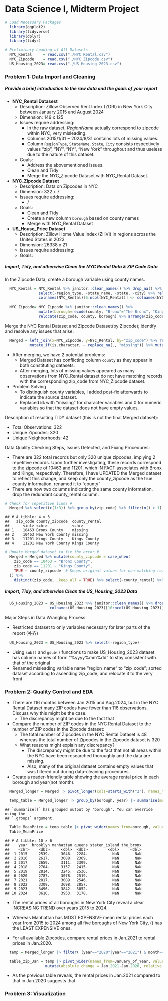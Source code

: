 Data Science I, Midterm Project
================

``` r
# Load Necessary Packages
  library(ggplot2)
  library(tidyverse)
  library(dplyr)
  library(tidyr)

# Preliminary Loading of All Datasets
  NYC_Rental     = read.csv("./NYC Rental.csv")
  NYC_Zipcode    = read.csv("./NYC Zipcode.csv")
  US_Housing_2023= read.csv("./US Housing 2023.csv")
```

### Problem 1: Data Import and Cleaning

##### Provide a brief introduction to the raw data and the goals of your report

- **NYC_Rental Datasest**
  - Description: Zillow Observed Rent Index (ZORI) in New York City
    between January 2015 and August 2024
  - Dimension: 149 x 125
  - Issues require addressing:
    - In the raw dataset, *RegionName* actually correspond to zipcode
      within NYC, very misleading.
    - Columns 2015/1/31 ~ 2024/8/31 contains lots of missing values.
    - Column `RegionType`, `StateName`, `State`, `City` consists
      respectively values “zip”, “NY”, “NY”, “New York” throughout and
      thus useless due to the nature of this dataset.
  - Goals:
    - Address the abovementioned issues.
    - Clean and Tidy
    - Merge the NYC_Zipcode Dataset with NYC_Rental Dataset.
- **NYC_Zipcode Dataset**
  - Description: Data on Zipcodes in NYC
  - Dimension: 322 x 7
  - Issues require addressing:
    - /
  - Goals:
    - Clean and Tidy
    - Create a new column `borough` based on county names
    - Merge with NYC_Rental Dataset
- **US_House_Price Dataset**
  - Description: Zillow Home Value Index (ZHVI) in regions across the
    United States in 2023
  - Dimension: 26338 x 21
  - Issues require addressing:
  - Goals:

##### Import, Tidy, and otherwise Clean the NYC Rental Data & ZIP Code Data

In the Zipcode Data, create a borough variable using county names.

``` r
  NYC_Rental = NYC_Rental %>% janitor::clean_names() %>% drop_na() %>% rename(., "zip_code"="region_name", "county"="county_name") %>% 
               select(-region_type, -state_name, -state, -city) %>% relocate(zip_code) %>% arrange(zip_code)
               colnames(NYC_Rental)[6:ncol(NYC_Rental)] <- colnames(NYC_Rental)[6:ncol(NYC_Rental)] %>% sub("x", "", .) %>% gsub("_", "/", .)
               
  NYC_Zipcode= NYC_Zipcode %>% janitor::clean_names() %>% 
               mutate(borough=recode(county, "Bronx"="The Bronx", "Kings"="Brooklyn", "Queens"="Queens", "New York"="Manhattan", "Richmond"="Staten Island"), county=paste0(county, " County")) %>%
               relocate(zip_code, county, borough) %>% arrange(zip_code)
```

Merge the NYC Rental Dataset and Zipcode Dataset(by Zipcode); identify
and resolve any issues that arise.

``` r
  Merged = left_join(x=NYC_Zipcode, y=NYC_Rental, by="zip_code") %>% rename("county_zipcode"="county.x", "county_rental"="county.y") %>% relocate(zip_code, county_zipcode, county_rental) %>%
           mutate_if(is.character, ~ replace_na(., "missing")) %>% mutate_if(is.numeric, ~ replace_na(., 0))
```

- After merging, we have 2 potential problems:
  - Merged Dataset has conflicting column `county` as they appear in
    both constituting datasets.
  - After merging, lots of missing values appeared as many observations
    from NYC_Rental dataset do not have matching records with the
    corresponding zip_code from NYC_Zipcode dataset.
- Problem Solving
  - To distinguish county variables, I added post-fix afterwards to
    indicate the source dataset.
  - Replaced `NA` with “missing” for character variables and 0 for
    numeric variables so that the dataset does not have empty values.

Description of resulting TIDY dataset (this is not the final Merged
dataset):  
- Total Observations: 322  
- Unique Zipcodes: 320  
- Unique Neighborhoods: 42

Data Quality Checking Steps, Issues Detected, and Fixing Procedures:  
- There are 322 total records but only 320 unique zipcodes, implying 2
repetitive records. Upon further investigating, these records correspond
to the zipcode of 10463 and 11201, which IN FACT associates with Bronx
and Kings, respectively. Therefore, I have UPDATED the Merged dataset to
reflect this change, and keep only the county_zipcode as the true county
information, renamed it to “county”  
- There are now two columns indicating the same county information, drop
the redundant county_rental column.

``` r
# Check for repetitive lines #
  Merged %>% select(c(1:3)) %>% group_by(zip_code) %>% filter(n() > 1) %>% ungroup()
```

    ## # A tibble: 4 × 3
    ##   zip_code county_zipcode  county_rental
    ##      <int> <chr>           <chr>        
    ## 1    10463 Bronx County    missing      
    ## 2    10463 New York County missing      
    ## 3    11201 Kings County    Kings County 
    ## 4    11201 New York County Kings County

``` r
# Update Merged dataset to fix the error #
  Merged = Merged %>% mutate(county_zipcode = case_when(
    zip_code == 10463 ~ "Bronx County",
    zip_code == 11201 ~ "Kings County",
    TRUE ~ county_zipcode  # Keeps original values for non-matching rows
  )) %>%
    distinct(zip_code, .keep_all = TRUE) %>% select(-county_rental) %>% rename("county"="county_zipcode")
```

##### Import, Tidy, and otherwise Clean the US_Housing_2023 Data

``` r
  US_Housing_2023 = US_Housing_2023 %>% janitor::clean_names() %>% drop_na() %>% rename("zip_code"="region_name") %>% arrange(zip_code) %>% relocate(zip_code)
                    colnames(US_Housing_2023)[10:ncol(US_Housing_2023)] <- colnames(US_Housing_2023)[10:ncol(US_Housing_2023)] %>% sub("x", "", .) %>% gsub("_", "/", .)
```

Major Steps in Data Wrangling Process  
- Restricted dataset to only variables necessary for later parts of the
report (补齐)

``` r
  US_Housing_2023 = US_Housing_2023 %>% select(-region_type)
```

- Using `sub()` and `gsub()` functions to make US_Housing_2023 dataset
  has column names of form “%yyyy%mm%dd” to stay consistent with that of
  the original  
- Renamed misleading variable name “region_name” to “zip_code”; sorted
  dataset according to ascending zip_code, and relocate it to the very
  front

### Problem 2: Quality Control and EDA

- There are 116 months between Jan.2015 and Aug.2024, but in the NYC
  Rental Dataset many ZIP codes have fewer than 116 observations.
  Discuss why this might be the case.
  - The discrepancy might be due to the fact that
- Compare the number of ZIP codes in the NYC Rental Dataset to the
  number of ZIP codes in the Zipcode dataset:
  - The total number of Zipcodes in the NYC Rental Dataset is 48 whereas
    the total number of Zipcodes in the Zipcode dataset is 320
  - What reasons might explain any discrepancy?
    - The discrepancy might be due to the fact that not all areas within
      the NYC have been researched thoroughly and the data are missing.
    - Also, many of the original dataset contains empty values that was
      filtered out during data-cleaning procedures.
- Create a reader-friendly table showing the average rental price in
  each borough and year(not month).

``` r
  Merged_longer = Merged |> pivot_longer(cols=starts_with("2"), names_to="date", values_to="rental_price") |> separate(date, into=c("year", "month", "day"), sep = "/")

  temp_table = Merged_longer |> group_by(borough, year) |> summarise(mean_price = mean(rental_price[rental_price != 0]))
```

    ## `summarise()` has grouped output by 'borough'. You can override using the
    ## `.groups` argument.

``` r
  Table_MeanPrice = temp_table |> pivot_wider(names_from=borough, values_from=mean_price) |> janitor::clean_names()
  Table_MeanPrice
```

    ## # A tibble: 10 × 6
    ##    year  brooklyn manhattan queens staten_island the_bronx
    ##    <chr>    <dbl>     <dbl>  <dbl>         <dbl>     <dbl>
    ##  1 2015     2539.     3046.  2284.           NaN       NaN
    ##  2 2016     2617.     3088.  2369.           NaN       NaN
    ##  3 2017     2659.     3111.  2399.           NaN       NaN
    ##  4 2018     2704.     3157.  2415.           NaN       NaN
    ##  5 2019     2814.     3245.  2536.           NaN       NaN
    ##  6 2020     2787.     3078.  2519.           NaN       NaN
    ##  7 2021     2817.     3089.  2546.           NaN       NaN
    ##  8 2022     3309.     3698.  2857.           NaN       NaN
    ##  9 2023     3496.     3842.  3052.           NaN       NaN
    ## 10 2024     3610.     3953.  3178.           NaN       NaN

- The rental prices of all boroughs in New York City reveal a clear
  INCREASING TREND over years 2015 to 2024.

- Whereas Manhattan has MOST EXPENSIVE mean rental prices each year from
  2015 to 2024 among all five boroughs of New York City, () has the
  LEAST EXPENSIVE ones.

- For all available Zipcodes, compare rental prices in Jan.2021 to
  rental prices in Jan.2020.

``` r
  temp = Merged_longer |> filter( (year=="2020"|year=="2021") & month==c("1")) |> group_by(year) |> select(zip_code, year, rental_price) |> rename("January_of_Year"="year")

  table_zip_Jan = temp |> pivot_wider(names_from=January_of_Year, values_from=rental_price) |> rename("Jan.2020"="2020", "Jan.2021"="2021") |> arrange(zip_code) |>
                  mutate(absolute_change = Jan.2021-Jan.2020, relative_percentage_change = (Jan.2021 - Jan.2020) / Jan.2020 * 100)
```

- As the previous table reveals, the rental prices in Jan.2021 compared
  to that in Jan.2020 suggests that

### Problem 3: Visualization
